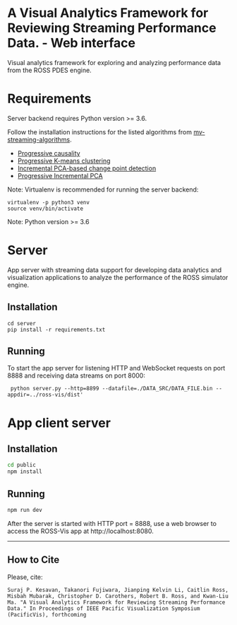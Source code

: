 # A Visual Analytics Framework for Reviewing Streaming Performance Data. - Web interface

Visual analytics framework for exploring and analyzing performance data from the ROSS PDES engine.

# Requirements
Server backend requires Python version >= 3.6.

Follow the installation instructions for the listed algorithms from [mv-streaming-algorithms](https://github.com/VIDILabs/mv-streaming-algorithms).

* [Progressive causality](https://github.com/VIDILabs/mv-streaming-algorithms/tree/master/causality/prog_causality)
* [Progressive K-means clustering](https://github.com/VIDILabs/mv-streaming-algorithms/tree/master/clustering/prog_kmeans)
* [Incremental PCA-based change point detection](https://github.com/VIDILabs/mv-streaming-algorithms/tree/master/cpd/ipca_aff_cpd)
* [Progressive Incremental PCA](https://github.com/VIDILabs/mv-streaming-algorithms/tree/master/cpd/ipca_aff_cpd)

Note: Virtualenv is recommended for running the server backend: 

```
virtualenv -p python3 venv
source venv/bin/activate
```

Note: Python version >= 3.6

# Server
App server with streaming data support for developing data analytics and visualization applications to analyze the performance of the ROSS simulator engine.

## Installation
```
cd server
pip install -r requirements.txt
```

## Running
To start the app server for listening HTTP and WebSocket requests on port 8888 and receiving data streams on port 8000:

```
 python server.py --http=8899 --datafile=./DATA_SRC/DATA_FILE.bin --appdir=../ross-vis/dist' 
```

# App client server

## Installation
``` bash
cd public
npm install
```

## Running
``` bash
npm run dev
```

After the server is started with HTTP port = 8888, use a web browser to access the ROSS-Vis app at http://localhost:8080.

******
How to Cite
-----
Please, cite:

~~~
Suraj P. Kesavan, Takanori Fujiwara, Jianping Kelvin Li, Caitlin Ross, Misbah Mubarak, Christopher D. Carothers, Robert B. Ross, and Kwan-Liu Ma. "A Visual Analytics Framework for Reviewing Streaming Performance Data." In Proceedings of IEEE Pacific Visualization Symposium (PacificVis), forthcoming
~~~